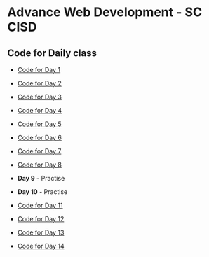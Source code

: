 # Advance Web Development - SC CISD

## Code for Daily class

- [Code for Day 1](https://github.com/sameerkatija/sc-advance-web-class/tree/day-1)

- [Code for Day 2](https://github.com/sameerkatija/sc-advance-web-class/tree/day-2)

- [Code for Day 3](https://github.com/sameerkatija/sc-advance-web-class/tree/day-3)

- [Code for Day 4](https://github.com/sameerkatija/sc-advance-web-class/tree/day-4)

- [Code for Day 5](https://github.com/sameerkatija/sc-advance-web-class/tree/day-5)

- [Code for Day 6](https://github.com/sameerkatija/sc-advance-web-class/tree/day-6)

- [Code for Day 7](https://github.com/sameerkatija/sc-advance-web-class/tree/day-7)

- [Code for Day 8](https://github.com/sameerkatija/sc-advance-web-class/tree/day-8)

- **Day 9** - Practise

- **Day 10** - Practise

- [Code for Day 11](https://github.com/sameerkatija/sc-advance-web-class/tree/day-11)

- [Code for Day 12](https://github.com/sameerkatija/sc-advance-web-class/tree/day-12)

- [Code for Day 13](https://github.com/sameerkatija/sc-advance-web-class/tree/day-13)

- [Code for Day 14](https://github.com/sameerkatija/sc-advance-web-class/tree/day-14)
